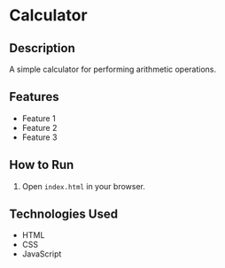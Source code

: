 
# Calculator

## Description
A simple calculator for performing arithmetic operations.

## Features
- Feature 1
- Feature 2
- Feature 3

## How to Run
1. Open `index.html` in your browser.

## Technologies Used
- HTML
- CSS
- JavaScript
